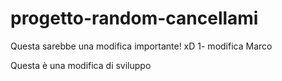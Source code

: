 # progetto-random-cancellami
Questa sarebbe una modifica importante! xD
1- modifica Marco 



Questa è una modifica di sviluppo
